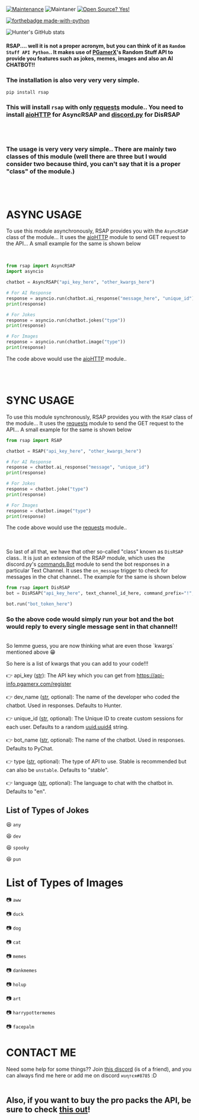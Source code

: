[![Maintenance](https://img.shields.io/badge/Maintained%3F-yes-green.svg)](https://GitHub.com/Naereen/StrapDown.js/graphs/commit-activity)
![Maintaner](https://img.shields.io/badge/Maintainer-Hunter-blue)
[![Open Source? Yes!](https://badgen.net/badge/Open%20Source%20%3F/Yes%21/blue?icon=github)](https://github.com/Naereen/badges/)

[![forthebadge made-with-python](http://ForTheBadge.com/images/badges/made-with-python.svg)](https://www.python.org/)

![Hunter's GitHub stats](https://github-readme-stats.vercel.app/api?username=Hunter2807&show_icons=true&theme=radical)



#### RSAP.... well it is not a proper acronym, but you can think of it as `Random Stuff API Python`.. It makes use of [PGamerX](https://github.com/pgamerxdev)'s Random Stuff API to provide you features such as jokes, memes, images and also an **AI CHATBOT!!**

### The installation is also very very very simple.
```
pip install rsap
```
### This will install `rsap` **with only** [requests](https://docs.python-requests.org/en/master/) module.. You need to install [aioHTTP](https://docs.aiohttp.org/en/stable/) for AsyncRSAP and [discord.py](https://discordpy.readthedocs.io/en/latest/) for DisRSAP

<br><br>
### The usage is very very very simple.. There are mainly two classes of this module (well there are three but I would consider two because third, you can't say that it is a proper "class" of the module.)

<br><br>
# ASYNC USAGE
To use this module asynchronously, RSAP provides you with the `AsyncRSAP` class of the module... It uses the [aioHTTP](https://docs.aiohttp.org/en/stable/) module to send GET request to the API... A small example for the same is shown below

<br>

```python
from rsap import AsyncRSAP
import asyncio

chatbot = AsyncRSAP("api_key_here", "other_kwargs_here")

# For AI Response
response = asyncio.run(chatbot.ai_response("message_here", "unique_id"))
print(response)

# For Jokes
response = asyncio.run(chatbot.jokes("type"))
print(response)

# For Images
response = asyncio.run(chatbot.image("type"))
print(response)

```
The code above would use the [aioHTTP](https://docs.aiohttp.org/en/stable/) module..

<br><br>
# SYNC USAGE
To use this module synchronously, RSAP provides you with the `RSAP` class of the module... It uses the [requests](https://docs.python-requests.org/en/master/) module to send the GET request to the API... A small example for the same is shown below
```python
from rsap import RSAP

chatbot = RSAP("api_key_here", "other_kwargs_here")

# For AI Response
response = chatbot.ai_response("message", "unique_id") 
print(response)

# For Jokes
response = chatbot.joke("type")
print(response)

# For Images
response = chatbot.image("type")
print(response)
```
The code above would use the [requests](https://docs.python-requests.org/en/master/) module..

<br><br>
So last of all that, we have that other so-called "class" known as `DisRSAP` class.. It is just an extension of the RSAP module, which uses the discord.py's [commands.Bot](https://discordpy.readthedocs.io/en/latest/ext/commands/api.html?highlight=bot#discord.ext.commands.Bot) module to send the bot responses in a particular Text Channel. It uses the `on_message` trigger to check for messages in the chat channel.. The example for the same is shown below

```python
from rsap import DisRSAP
bot = DisRSAP("api_key_here", text_channel_id_here, command_prefix="!", "other_kwargs_here") #Don't specify any intents because "discord.Intents.all()" is already enabled in the source code...

bot.run("bot_token_here")

```
### So the above code would simply run your bot and the bot would reply to **every single message** sent in that channel!!

<br>
So lemme guess, you are now thinking what are even those `kwargs` mentioned above 😁

So here is a list of kwargs that you can add to your code!!!

👉 api_key ([str](https://docs.python.org/3/library/stdtypes.html#str)): The API key which you can get from https://api-info.pgamerx.com/register
<br><br>
👉 dev_name ([str](https://docs.python.org/3/library/stdtypes.html#str), optional): The name of the developer who coded the chatbot. Used in responses. Defaults to Hunter.
<br><br>
👉 unique_id ([str](https://docs.python.org/3/library/stdtypes.html#str), optional): The Unique ID to create custom sessions for each user. Defaults to a random [uuid.uuid4](https://docs.python.org/3/library/uuid.html#uuid.uuid4) string.
<br><br>
👉 bot_name ([str](https://docs.python.org/3/library/stdtypes.html#str), optional): The name of the chatbot. Used in responses. Defaults to PyChat.
<br><br>
👉 type ([str](https://docs.python.org/3/library/stdtypes.html#str), optional): The type of API to use. Stable is recommended but can also be `unstable`. Defaults to "stable".
<br><br>
👉 language ([str](https://docs.python.org/3/library/stdtypes.html#str), optional): The language to chat with the chatbot in. Defaults to "en".


## List of Types of Jokes 

😆 `any` 

😆 `dev`

😆 `spooky`

😆 `pun`


# List of Types of Images

📷 `aww`

📷 `duck`

📷 `dog`

📷 `cat`

📷 `memes`

📷 `dankmemes`

📷 `holup`

📷 `art`

📷 `harrypottermemes`

📷 `facepalm`



# CONTACT ME
Need some help for some things?? Join [this discord](https://discord.gg/GWugD56QnE) (is of a friend), and you can always find me here or add me on discord `нυηтєя#8785` :D
<br><br>
## Also, if you want to buy the pro packs the API, be sure to check [this out](https://form.jotform.com/211240494443449)!
